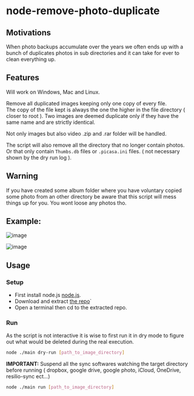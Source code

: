 # node-remove-photo-duplicate

## Motivations

When photo backups accumulate over the years we often 
ends up with a bunch of duplicates photos in sub directories
and it can take for ever to clean everything up.

## Features

Will work on Windows, Mac and Linux.

Remove all duplicated images keeping only one copy of every file.  
The copy of the file kept is always the one the higher in the 
file directory ( closer to root ).
Two images are deemed duplicate only if they have the same
name and are strictly identical.  

Not only images but also video .zip and .rar folder will be handled.

The script will also remove all the directory that no longer contain photos.
Or that only contain ``Thumbs.db`` files or ``.picasa.ini`` files.
( not necessary shown by the dry run log ).

## Warning

If you have created some album folder where you have voluntary
copied some photo from an other directory be aware that this 
script will mess things up for you. You wont loose any photos tho.

## Example: 

![image](https://user-images.githubusercontent.com/6702424/52542652-5aa18f00-2da2-11e9-88ad-349db26d6a03.png)

![image](https://user-images.githubusercontent.com/6702424/52542670-8cb2f100-2da2-11e9-8a9e-b446b58f14ef.png)

## Usage

### Setup

- First install node.js [node.js](https://nodejs.org/en/).
- Download and extract [the repo](https://github.com/garronej/node-remove-photo-duplicate/archive/master.zip)`
- Open a terminal then cd to the extracted repo.

### Run

As the script is not interactive it is wise to first run 
it in dry mode to figure out what would be deleted
during the real execution.

```bash
node ./main dry-run [path_to_image_directory]
```
**IMPORTANT:** Suspend all the sync softwares watching the target
directory before running ( dropbox, google drive, google photo, iCloud, OneDrive, resilio-sync ect...)

```bash
node ./main run [path_to_image_directory]
```
